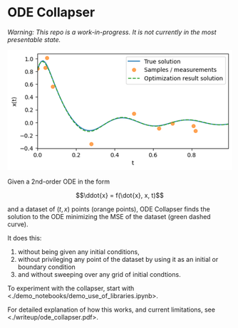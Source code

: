 ODE Collapser
=============

_Warning: This repo is a work-in-progress. It is not currently in the most presentable state._

![](./writeup/images/results/fit_qd_osc.png)

Given a 2nd-order ODE in the form
```math
\ddot{x} = f(\dot{x}, x, t)
```
and a dataset of $(t, x)$ points (orange points), ODE Collapser finds the solution to the ODE minimizing the MSE of the dataset (green dashed curve).

It does this:
1. without being given any initial conditions,
2. without privileging any point of the dataset by using it as an initial or boundary condition
3. and without sweeping over any grid of initial condtions.

To experiment with the collapser, start with <./demo_notebooks/demo_use_of_libraries.ipynb>.

For detailed explanation of how this works, and current limitations, see <./writeup/ode_collapser.pdf>.

